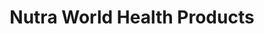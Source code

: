 ---
title: "Nutra World Health Products"
url: /richmond/nutra-world-health-products/
shop: Bioladen
---